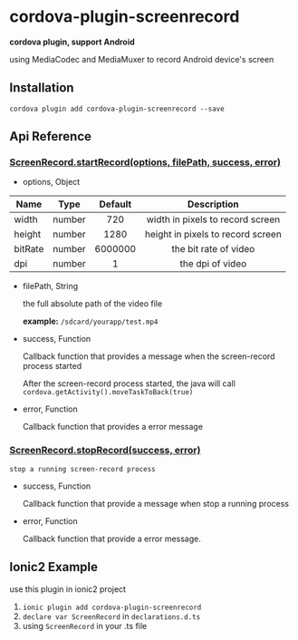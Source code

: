 # cordova-plugin-screenrecord

**cordova plugin, support Android**

using MediaCodec and MediaMuxer to record Android device's screen

## Installation

`cordova plugin add cordova-plugin-screenrecord --save`

## Api Reference
### [ScreenRecord.startRecord(options, filePath, success, error)]()
* options, Object

| Name | Type | Default | Description |
| ---  | :---:  | :---:     | :---: |
| width  | number | 720 |width in pixels to record screen |
| height | number | 1280 |height in pixels to record screen |
| bitRate| number | 6000000 | the bit rate of video |
| dpi | number| 1 | the dpi of video  |

* filePath,  String

	the full absolute path of the video file

	**example:** `/sdcard/yourapp/test.mp4`

* success,  Function

	Callback function that provides a message when the screen-record process started

	After the screen-record process started, the java will call `cordova.getActivity().moveTaskToBack(true)`

* error,  Function

	Callback function that provides a error message

### [ScreenRecord.stopRecord(success, error)]()
	stop a running screen-record process 
* success,  Function

	Callback function that provide a message when stop a running process

* error,  Function

	Callback function that provide a error message.

## Ionic2 Example

use this plugin in ionic2 project

1. `ionic plugin add cordova-plugin-screenrecord`
2. `declare var ScreenRecord` in `declarations.d.ts`
3.  using `ScreenRecord` in your .ts file
